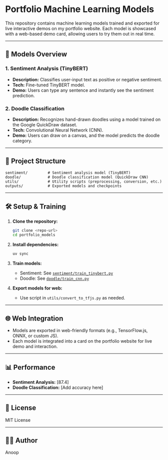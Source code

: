 # Portfolio Machine Learning Models

This repository contains machine learning models trained and exported for live interactive demos on my portfolio website. Each model is showcased with a web-based demo card, allowing users to try them out in real time.

---

## 🚀 Models Overview

### 1. Sentiment Analysis (TinyBERT)
- **Description:** Classifies user-input text as positive or negative sentiment.
- **Tech:** Fine-tuned TinyBERT model.
- **Demo:** Users can type any sentence and instantly see the sentiment prediction.

### 2. Doodle Classification
- **Description:** Recognizes hand-drawn doodles using a model trained on the Google QuickDraw dataset.
- **Tech:** Convolutional Neural Network (CNN).
- **Demo:** Users can draw on a canvas, and the model predicts the doodle category.

---

## 📁 Project Structure

```
sentiment/         # Sentiment analysis model (TinyBERT)
doodle/            # Doodle classification model (QuickDraw CNN)
utils/             # Utility scripts (preprocessing, conversion, etc.)
outputs/           # Exported models and checkpoints
```

---

## 🛠️ Setup & Training

1. **Clone the repository:**
   ```bash
   git clone <repo-url>
   cd portfolio_models
   ```

2. **Install dependencies:**
   ```bash
   uv sync
   ```

3. **Train models:**
   - Sentiment: See [`sentiment/train_tinybert.py`](sentiment/train_tinybert.py)
   - Doodle: See [`doodle/train_cnn.py`](doodle/train_cnn.py)

4. **Export models for web:**
   - Use script in `utils/convert_to_tfjs.py` as needed.

---

## 🌐 Web Integration

- Models are exported in web-friendly formats (e.g., TensorFlow.js, ONNX, or custom JS).
- Each model is integrated into a card on the portfolio website for live demo and interaction.

---

## 📊 Performance

- **Sentiment Analysis:** [87.4]
- **Doodle Classification:** [Add accuracy here]

---

## 📄 License

MIT License

---

## 🙋‍♂️ Author

Anoop  